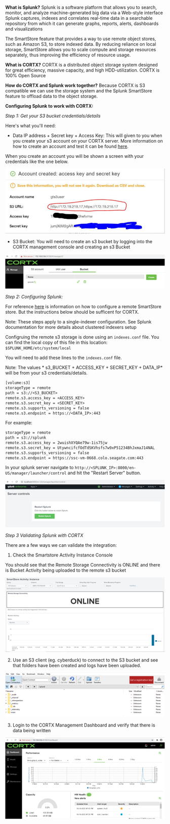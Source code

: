 **What is Splunk?**
Splunk is a software platform that allows you to search, monitor, and analyze machine-generated big data via a Web-style interface
Splunk captures, indexes and correlates real-time data in a searchable repository from which it can generate graphs, reports, alerts, dashboards and visualizations

The SmartStore feature that provides a way to use remote object stores, such as Amazon S3, to store indexed data. By reducing reliance on local storage, SmartStore allows you to scale compute and storage resources separately, thus improving the efficiency of resource usage.

**What is CORTX?**
CORTX is a distributed object storage system designed for great efficiency, massive capacity, and high HDD-utilization. CORTX is 100% Open Source

**How do CORTX and Splunk work together?**
Because CORTX is S3 compatible we can use the storage system and the Splunk SmartStore feature to offload data to the object storage.


**Configuring Splunk to work with CORTX:**

*Step 1:  Get your S3 bucket credentials/details*

Here's what you'll need:

* Data IP address + Secret key + Access Key: This will given to you when you create your s3 account on your CORTX server. More information on how to create an account and test it can be found [here](https://github.com/Seagate/cortx/blob/main/doc/testing_io.rst).

When you create an account you will be shown a screen with your credentials like the one below.

![image](splunk/s3credentials.png)

* S3 Bucket: You will need to create an s3 bucket by logging into the CORTX management console and creating an s3 Bucket

![image](splunk/s3Bucket.png)

 
*Step 2: Configuring Splunk:*

For reference [here](https://docs.splunk.com/Documentation/Splunk/8.0.6/Indexer/ConfigureremotestoreforSmartStore) is information on how to configure a remote SmartStore store. But the instructions below should be sufficent for CORTX. 

Note: These steps apply to a single-indexer configuration. See Splunk documentation for more details about clustered indexers setup

Configruing the remote s3 storage is done using an `indexes.conf` file. You can find the local copy of this file in this location: `$SPLUNK_HOME/etc/system/local`  

You will need to add these lines to the `indexes.conf` file.

Note: The values * s3_BUCKET + ACCESS_KEY + SECRET_KEY + DATA_IP* will be from your s3 credentials/details. 

```
[volume:s3]
storageType = remote
path = s3://<S3_BUCKET>
remote.s3.access_key = <ACCESS_KEY>
remote.s3.secret_key = <SECRET_KEY>
remote.s3.supports_versioning = false
remote.s3.endpoint = https://<DATA_IP>:443
```
For example:
```
storageType = remote
path = s3://splunk
remote.s3.access_key = 2wuishXYQAe79w-1is75jw
remote.s3.secret_key = UtywncifcfOdTdSKVhsfs7w9xP51234BhJxmaJ14NAL
remote.s3.supports_versioning = false
remote.s3.endpoint = https://ssc-vm-0668.colo.seagate.com:443
```

In your splunk server navigate to `http://<SPLUNK_IP>:8000/en-US/manager/launcher/control` and hit the "Restart Server" button.

![image](splunk/restartSplunk.png)


*Step 3 Validating Splunk with CORTX*

There are a few ways we can validate the integration:

1) Check the Smartstore Activity Instance Console


You should see that the Remote Storage Connectivity is ONLINE and there is Bucket Activity being uploaded to the remote s3 bucket

![image](splunk/serverOnline.png)

2) Use an S3 client (eg. cyberduck) to connect to the S3 bucket and see that folders have been created and logs have been uploaded.

![image](splunk/cyberduck.png)

3) Login to the CORTX Management Dashboard and verify that there is data being written

![image](splunk/CORTXdashboard.png)
